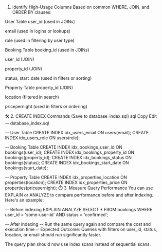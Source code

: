 1. Identify High-Usage Columns
Based on common WHERE, JOIN, and ORDER BY clauses:

User Table
user_id (used in JOINs)

email (used in logins or lookups)

role (used in filtering by user type)

Booking Table
booking_id (used in JOINs)

user_id (JOIN)

property_id (JOIN)

status, start_date (used in filters or sorting)

Property Table
property_id (JOIN)

location (filtered in search)

pricepernight (used in filters or ordering)

🛠️ 2. CREATE INDEX Commands (Save to database_index.sql)
sql
Copy
Edit
-- database_index.sql

-- User Table
CREATE INDEX idx_users_email ON users(email);
CREATE INDEX idx_users_role ON users(role);

-- Booking Table
CREATE INDEX idx_bookings_user_id ON bookings(user_id);
CREATE INDEX idx_bookings_property_id ON bookings(property_id);
CREATE INDEX idx_bookings_status ON bookings(status);
CREATE INDEX idx_bookings_start_date ON bookings(start_date);

-- Property Table
CREATE INDEX idx_properties_location ON properties(location);
CREATE INDEX idx_properties_price ON properties(pricepernight);
⏱️ 3. Measure Query Performance
You can use EXPLAIN or ANALYZE to compare performance before and after indexing. Here's an example:


-- Before indexing
EXPLAIN ANALYZE
SELECT *
FROM bookings
WHERE user_id = 'some-user-id' AND status = 'confirmed';

-- After indexing
-- Run the same query again and compare the cost and execution time
✅ Expected Outcome:
Queries with filters on user_id, status, location, or email should run significantly faster.

The query plan should now use index scans instead of sequential scans.
